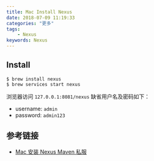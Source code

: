 ```yaml
---
title: Mac Install Nexus
date: 2018-07-09 11:19:33
categories: "更多"
tags:
    - Nexus
keywords: Nexus
---
```


## Install

```
$ brew install nexus
$ brew services start nexus
```

浏览器访问 `127.0.0.1:8081/nexus` 缺省用户名及密码如下：

- username: `admin`
- password: `admin123`

## 参考链接

- [Mac 安装 Nexus Maven 私服](https://blog.csdn.net/tanga842428/article/details/71249025)

